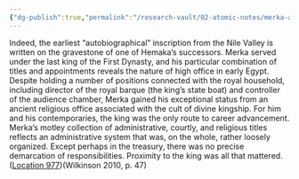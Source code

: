 ```yaml
---
{"dg-publish":true,"permalink":"/research-vault/02-atomic-notes/merka-a-first-dynasty-advisor-to-pharaoh-was-director-of-the-royal-barque-c-3100-bce/"}
---
```


Indeed, the earliest “autobiographical” inscription from the Nile Valley is written on the gravestone of one of Hemaka’s successors. Merka served under the last king of the First Dynasty, and his particular combination of titles and appointments reveals the nature of high office in early Egypt. Despite holding a number of positions connected with the royal household, including director of the royal barque (the king’s state boat) and controller of the audience chamber, Merka gained his exceptional status from an ancient religious office associated with the cult of divine kingship. For him and his contemporaries, the king was the only route to career advancement. Merka’s motley collection of administrative, courtly, and religious titles reflects an administrative system that was, on the whole, rather loosely organized. Except perhaps in the treasury, there was no precise demarcation of responsibilities. Proximity to the king was all that mattered. ([Location 977](https://readwise.io/to_kindle?action=open&asin=B004FGMZAI&location=977))(Wilkinson 2010, p. 47)